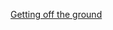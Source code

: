 
[Getting off the ground](https://fstar-lang.org/tutorial/book/part1/part1_getting_off_the_ground.html#)